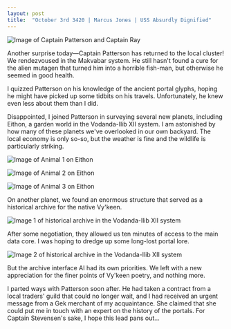 ```yaml
---
layout: post
title:  "October 3rd 3420 | Marcus Jones | USS Absurdly Dignified"
---
```

![Image of Captain Patterson and Captain Ray](https://nms-seventh-fleet.github.io/images/jones_3420-10-03_001.png)

<p>Another surprise today—Captain Patterson has returned to the local cluster! We rendezvoused in the Makvabar system. He still hasn't found a cure for the alien mutagen that turned him into a horrible fish-man, but otherwise he seemed in good health.</p>

<p>I quizzed Patterson on his knowledge of the ancient portal glyphs, hoping he might have picked up some tidbits on his travels. Unfortunately, he knew even less about them than I did.</p>

<p>Disappointed, I joined Patterson in surveying several new planets, including Eithon, a garden world in the Vodanda-Ilib XII system. I am astonished by how many of these planets we've overlooked in our own backyard. The local economy is only so-so, but the weather is fine and the wildlife is particularly striking.</p>

![Image of Animal 1 on Eithon](https://nms-seventh-fleet.github.io/images/jones_3420-10-03_002.png)

![Image of Animal 2 on Eithon](https://nms-seventh-fleet.github.io/images/jones_3420-10-03_003.png)

![Image of Animal 3 on Eithon](https://nms-seventh-fleet.github.io/images/jones_3420-10-03_004.png)

<p>On another planet, we found an enormous structure that served as a historical archive for the native Vy'keen.</p>

![Image 1 of historical archive in the Vodanda-Ilib XII system](https://nms-seventh-fleet.github.io/images/jones_3420-10-03_005.png)

<p>After some negotiation, they allowed us ten minutes of access to the main data core. I was hoping to dredge up some long-lost portal lore.</p>

![Image 2 of historical archive in the Vodanda-Ilib XII system](https://nms-seventh-fleet.github.io/images/jones_3420-10-03_006.png)

<p>But the archive interface AI had its own priorities. We left with a new appreciation for the finer points of Vy'keen poetry, and nothing more. </p>

<p>I parted ways with Patterson soon after. He had taken a contract from a local traders' guild that could no longer wait, and I had received an urgent message from a Gek merchant of my acquaintance. She claimed that she could put me in touch with an expert on the history of the portals. For Captain Stevensen's sake, I hope this lead pans out…</p>

<!--more-->



